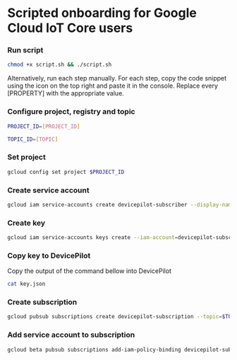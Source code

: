 # Scripted onboarding for Google Cloud IoT Core users

### Run script
```bash
chmod +x script.sh && ./script.sh
```

Alternatively, run each step manually. For each step, copy the code snippet using the icon on the top right and paste it in the console. Replace every [PROPERTY] with the appropriate value.

### Configure project, registry and topic
```bash
PROJECT_ID=[PROJECT_ID]
```
```bash
TOPIC_ID=[TOPIC]
```

### Set project
```bash
gcloud config set project $PROJECT_ID
```

### Create service account
```bash
gcloud iam service-accounts create devicepilot-subscriber --display-name "DevicePilot Subscriber"
```

### Create key
```bash
gcloud iam service-accounts keys create --iam-account=devicepilot-subscriber@$PROJECT_ID.iam.gserviceaccount.com key.json
```

### Copy key to DevicePilot
Copy the output of the command bellow into DevicePilot
```bash
cat key.json
```

### Create subscription
```bash
gcloud pubsub subscriptions create devicepilot-subscription --topic=$TOPIC_ID --topic-project=$PROJECT_ID
```

### Add service account to subscription
```bash
gcloud beta pubsub subscriptions add-iam-policy-binding devicepilot-subscription --member=serviceAccount:devicepilot-subscriber@$PROJECT_ID.iam.gserviceaccount.com --role=roles/pubsub.subscriber
```
